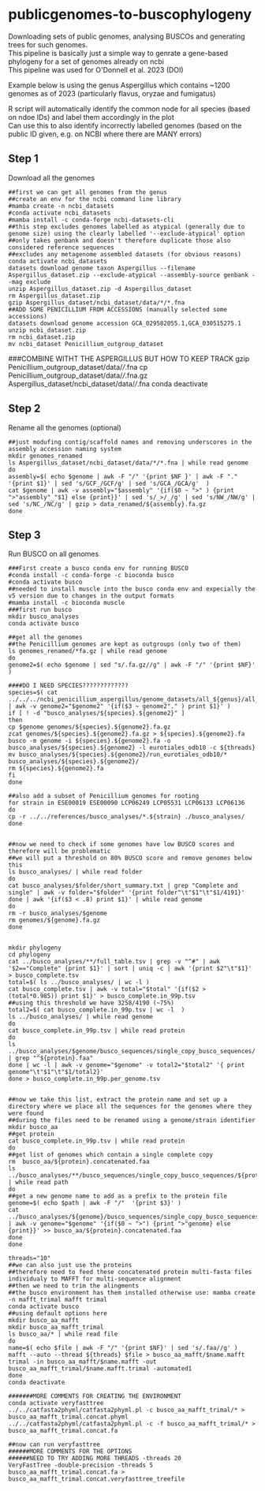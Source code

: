 # publicgenomes-to-buscophylogeny
Downloading sets of public genomes, analysing BUSCOs and generating trees for such genomes.   
This pipeline is basically just a simple way to genrate a gene-based phylogeny for a set of genomes already on ncbi  
This pipeline was used for O'Donnell et al. 2023 (DOI)  


Example below is using the genus Aspergillus which contains ~1200 genomes as of 2023 (particularly flavus, oryzae and fumigatus)

R script will automatically identify the common node for all species (based on ndoe IDs) and label them accordingly in the plot <br/>
Can use this to also identify incorrectly labelled genomes (based on the public ID given, e.g. on NCBI where there are MANY errors)

## Step 1
Download all the genomes

    ##first we can get all genomes from the genus
    ##create an env for the ncbi command line library 
    #mamba create -n ncbi_datasets
    #conda activate ncbi_datasets
    #mamba install -c conda-forge ncbi-datasets-cli
    ##this step excludes genomes labelled as atypical (generally due to genome size) using the clearly labelled '--exclude-atypical' option
    ##only takes genbank and doesn't therefore duplicate those also considered reference sequences
    ##excludes any metagenome assembled datasets (for obvious reasons)
    conda activate ncbi_datasets
    datasets download genome taxon Aspergillus --filename Aspergillus_dataset.zip --exclude-atypical --assembly-source genbank --mag exclude
    unzip Aspergillus_dataset.zip -d Aspergillus_dataset
    rm Aspergillus_dataset.zip
    gzip Aspergillus_dataset/ncbi_dataset/data/*/*.fna
    ##ADD SOME PENICILLIUM FROM ACCESSIONS (manually selected some accessions)
    datasets download genome accession GCA_029582055.1,GCA_030515275.1
    unzip ncbi_dataset.zip
    rm ncbi_dataset.zip
    mv ncbi_dataset Penicillium_outgroup_dataset
###COMBINE WITHT THE ASPERGILLUS BUT HOW TO KEEP TRACK
    gzip Penicillium_outgroup_dataset/data/*/*.fna
    cp Penicillium_outgroup_dataset/data/*/*.fna.gz Aspergillus_dataset/ncbi_dataset/data/*/*.fna
    conda deactivate


## Step 2  
Rename all the genomes (optional)

    ##just modufing contig/scaffold names and removing underscores in the assembly accession naming system
    mkdir genomes_renamed  
    ls Aspergillus_dataset/ncbi_dataset/data/*/*.fna | while read genome
    do
    assembly=$( echo $genome | awk -F "/" '{print $NF }' | awk -F "." '{print $1}' | sed 's/GCF_/GCF/g' | sed 's/GCA_/GCA/g'  )
    cat $genome | awk -v assembly="$assembly" '{if($0 ~ ">" ) {print ">"assembly"_"$1} else {print}}' | sed 's/_>/_/g' | sed 's/NW_/NW/g' | sed 's/NC_/NC/g' | gzip > data_renamed/${assembly}.fa.gz
    done  

## Step 3  
Run BUSCO on all genomes

    ###First create a busco conda env for running BUSCO
    #conda install -c conda-forge -c bioconda busco
    #conda activate busco
    ##needed to install muscle into the busco conda env and expecially the v5 version due to changes in the output formats
    #mamba install -c bioconda muscle 
    ###first run busco
    mkdir busco_analyses
    conda activate busco
    
    ##get all the genomes
    ##the Penicillium genomes are kept as outgroups (only two of them)
    ls genomes_renamed/*fa.gz | while read genome
    do
    genome2=$( echo $genome | sed "s/.fa.gz//g" | awk -F "/" '{print $NF}'  )

    ####DO I NEED SPECIES?????????????
    species=$( cat ../../../ncbi_penicillium_aspergillus/genome_datasets/all_${genus}/all_${genus}.genome_strain.tsv | awk -v genome2="$genome2" '{if($3 ~ genome2"." ) print $1}' )
    if [ ! -d "busco_analyses/${species}.${genome2}" ]
    then
    cp $genome genomes/${species}.${genome2}.fa.gz
    zcat genomes/${species}.${genome2}.fa.gz > ${species}.${genome2}.fa
    busco -m genome -i ${species}.${genome2}.fa -o busco_analyses/${species}.${genome2} -l eurotiales_odb10 -c ${threads}
    mv busco_analyses/${species}.${genome2}/run_eurotiales_odb10/* busco_analyses/${species}.${genome2}/
    rm ${species}.${genome2}.fa
    fi
    done

    ##also add a subset of Penicillium genomes for rooting
    for strain in ESE00019 ESE00090 LCP06249 LCP05531 LCP06133 LCP06136
    do
    cp -r ../../references/busco_analyses/*.${strain} ./busco_analyses/
    done


    ##now we need to check if some genomes have low BUSCO scores and therefore will be problematic
    ##we will put a threshold on 80% BUSCO score and remove genomes below this
    ls busco_analyses/ | while read folder
    do
    cat busco_analyses/$folder/short_summary.txt | grep "Complete and single" | awk -v folder="$folder" '{print folder"\t"$1"\t"$1/4191}'
    done | awk '{if($3 < .8) print $1}' | while read genome
    do
    rm -r busco_analyses/$genome
    rm genomes/${genome}.fa.gz
    done


    mkdir phylogeny
    cd phylogeny
    cat ../busco_analyses/**/full_table.tsv | grep -v "^#" | awk '$2=="Complete" {print $1}' | sort | uniq -c | awk '{print $2"\t"$1}' > busco_complete.tsv
    total=$( ls ../busco_analyses/ | wc -l )
    cat busco_complete.tsv | awk -v total="$total" '{if($2 > (total*0.985)) print $1}' > busco_complete.in_99p.tsv
    ##using this threshold we have 3258/4190 (~75%)
    total2=$( cat busco_complete.in_99p.tsv | wc -l  )
    ls ../busco_analyses/ | while read genome
    do
    cat busco_complete.in_99p.tsv | while read protein
    do
    ls ../busco_analyses/$genome/busco_sequences/single_copy_busco_sequences/ | grep "^${protein}.faa"
    done | wc -l | awk -v genome="$genome" -v total2="$total2" '{ print genome"\t"$1"\t"$1/total2}'
    done > busco_complete.in_99p.per_genome.tsv


    ##now we take this list, extract the protein name and set up a directory where we place all the sequences for the genomes where they were found
    ##during the files need to be renamed using a genome/strain identifier
    mkdir busco_aa
    ##get protein
    cat busco_complete.in_99p.tsv | while read protein
    do
    ##get list of genomes which contain a single complete copy
    rm  busco_aa/${protein}.concatenated.faa
    ls ../busco_analyses/**/busco_sequences/single_copy_busco_sequences/${protein}.faa | while read path
    do
    ##get a new genome name to add as a prefix to the protein file
    genome=$( echo $path | awk -F "/"  '{print $3}' )
    cat ../busco_analyses/${genome}/busco_sequences/single_copy_busco_sequences/${protein}.faa | awk -v genome="$genome" '{if($0 ~ ">") {print ">"genome} else {print}}' >> busco_aa/${protein}.concatenated.faa
    done
    done

    threads="10"
    ##we can also just use the proteins
    ##therefore need to feed these concatenated protein multi-fasta files individualy to MAFFT for multi-sequence alignment
    ##then we need to trim the alingments
    ##the busco environment has them installed otherwise use: mamba create -n mafft_trimal mafft trimal
    conda activate busco
    ##using default options here
    mkdir busco_aa_mafft
    mkdir busco_aa_mafft_trimal
    ls busco_aa/* | while read file
    do
    name=$( echo $file | awk -F "/" '{print $NF}' | sed 's/.faa//g' )
    mafft --auto --thread ${threads} $file > busco_aa_mafft/$name.mafft
    trimal -in busco_aa_mafft/$name.mafft -out busco_aa_mafft_trimal/$name.mafft.trimal -automated1
    done
    conda deactivate

    #######MORE COMMENTS FOR CREATING THE ENVIRONMENT
    conda activate veryfasttree
    ../../catfasta2phyml/catfasta2phyml.pl -c busco_aa_mafft_trimal/* > busco_aa_mafft_trimal.concat.phyml
    ../../catfasta2phyml/catfasta2phyml.pl -c -f busco_aa_mafft_trimal/* > busco_aa_mafft_trimal.concat.fa

    ##now can run veryfasttree
    ######MORE COMMENTS FOR THE OPTIONS
    ######NEED TO TRY ADDING MORE THREADS -threads 20
    VeryFastTree -double-precision -threads 5 busco_aa_mafft_trimal.concat.fa > busco_aa_mafft_trimal.concat.veryfasttree_treefile 


